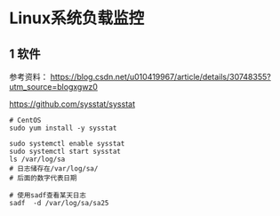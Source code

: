 # Linux系统负载监控

## 1 软件

参考资料：
https://blog.csdn.net/u010419967/article/details/30748355?utm_source=blogxgwz0


https://github.com/sysstat/sysstat

```
# CentOS
sudo yum install -y sysstat

sudo systemctl enable sysstat
sudo systemctl start sysstat
ls /var/log/sa
# 日志储存在/var/log/sa/
# 后面的数字代表日期

# 使用sadf查看某天日志
sadf  -d /var/log/sa/sa25
```